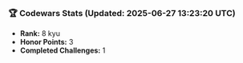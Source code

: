 ### 🏆 Codewars Stats (Updated: 2025-06-27 13:23:20 UTC)

- **Rank:** 8 kyu
- **Honor Points:** 3
- **Completed Challenges:** 1
